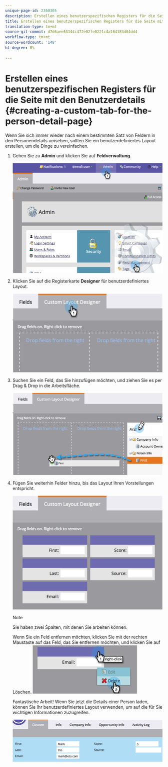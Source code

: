 ```yaml
---
unique-page-id: 2360305
description: Erstellen eines benutzerspezifischen Registers für die Seite mit den Personendetails - MarketingToDocs - Produktdokumentation
title: Erstellen eines benutzerspezifischen Registers für die Seite mit den Benutzerdetails
translation-type: tm+mt
source-git-commit: d7d6aee63144c472e02fe0221c4a164183d04dd4
workflow-type: tm+mt
source-wordcount: '148'
ht-degree: 0%

---
```



# Erstellen eines benutzerspezifischen Registers für die Seite mit den Benutzerdetails {#creating-a-custom-tab-for-the-person-detail-page}

Wenn Sie sich immer wieder nach einem bestimmten Satz von Feldern in den Personendetails umsehen, sollten Sie ein benutzerdefiniertes Layout erstellen, um die Dinge zu vereinfachen.

1. Gehen Sie zu **Admin** und klicken Sie auf **Feldverwaltung**.

   ![](assets/image2014-9-16-16-3a41-3a41.png)

1. Klicken Sie auf die Registerkarte **Designer** für benutzerdefiniertes Layout.

   ![](assets/image2014-9-16-16-3a41-3a55.png)

1. Suchen Sie ein Feld, das Sie hinzufügen möchten, und ziehen Sie es per Drag &amp; Drop in die Arbeitsfläche.

   ![](assets/three-1.png)

1. Fügen Sie weiterhin Felder hinzu, bis das Layout Ihren Vorstellungen entspricht.

   ![](assets/image2014-9-16-16-3a42-3a25.png)

   >[!NOTE]
   >
   >Sie haben zwei Spalten, mit denen Sie arbeiten können.

   Wenn Sie ein Feld entfernen möchten, klicken Sie mit der rechten Maustaste auf das Feld, das Sie entfernen möchten, und klicken Sie auf Löschen.
   ![](assets/image2014-9-16-16-3a43-3a56.png)

   Fantastische Arbeit! Wenn Sie jetzt die Details einer Person laden, können Sie Ihr benutzerdefiniertes Layout verwenden, um auf die für Sie wichtigen Informationen zuzugreifen.

   ![](assets/six-1.png)


